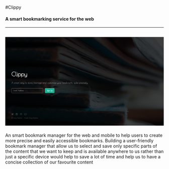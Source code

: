 #Clippy
#### A smart bookmarking service for the web
-----------
![alt tag](https://raw.githubusercontent.com/The-Turing-Machine/Clippy/gh-pages/Dashboard/images/screenshot.png)
-----------
An smart bookmark manager for the web and mobile to help users to create more precise and easily accessible bookmarks.
Building a user-friendly bookmark manager that allow us to select and save only specific parts of the content that we want to keep and is available anywhere to us rather than just a specific device would help to save a lot of time and help us to have a concise collection of our favourite content
